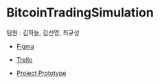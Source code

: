 # BitcoinTradingSimulation
팀원 : 김하늘, 김선영, 최규성
- [Figma](https://www.figma.com/board/BFmLHrjKq5z6Z0RRRS9b8I/%EB%B0%95%EC%A2%85%EC%A7%84%EA%B5%90%EC%88%98%EB%8B%98%EC%88%98%EC%97%85?node-id=0-1&p=f&t=ZvmMGWgxHeZO9tJK-0)

- [Trello](https://trello.com/b/FAkQB5LI/bitcoin)

- [Project Prototype](https://github.com/kimhaneu1/bitcoin_trading_simulation/wiki/Project-Prototype)
